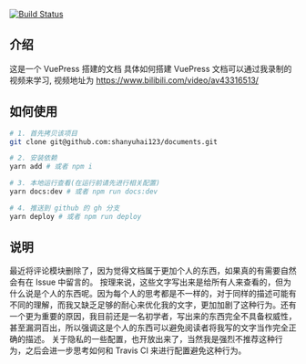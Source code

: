 [![Build Status](https://travis-ci.org/shanyuhai123/documents.svg?branch=master)](https://travis-ci.org/shanyuhai123/documents)

## 介绍
这是一个 VuePress 搭建的文档
具体如何搭建 VuePress 文档可以通过我录制的视频来学习, 视频地址为 https://www.bilibili.com/video/av43316513/

## 如何使用
```bash
# 1. 首先拷贝该项目
git clone git@github.com:shanyuhai123/documents.git

# 2. 安装依赖
yarn add # 或者 npm i

# 3. 本地运行查看(在运行前请先进行相关配置)
yarn docs:dev # 或者 npm run docs:dev

# 4. 推送到 github 的 gh 分支
yarn deploy # 或者 npm run deploy
```

## 说明

最近将评论模块删除了，因为觉得文档属于更加个人的东西，如果真的有需要自然会有在 Issue 中留言的。
按理来说，这些文字写出来是给所有人来查看的，但为什么说是个人的东西呢。因为每个人的思考都是不一样的，对于同样的描述可能有不同的理解，而我又缺乏足够的耐心来优化我的文字，更加加剧了这种行为。还有一个更为重要的原因，我目前还是一名初学者，写出来的东西完全不具备权威性，甚至漏洞百出，所以强调这是个人的东西可以避免阅读者将我写的文字当作完全正确的描述。
关于隐私的一些配置，也开放出来了，当然我是强烈不推荐这种行为，之后会进一步思考如何和 Travis CI 来进行配置避免这种行为。